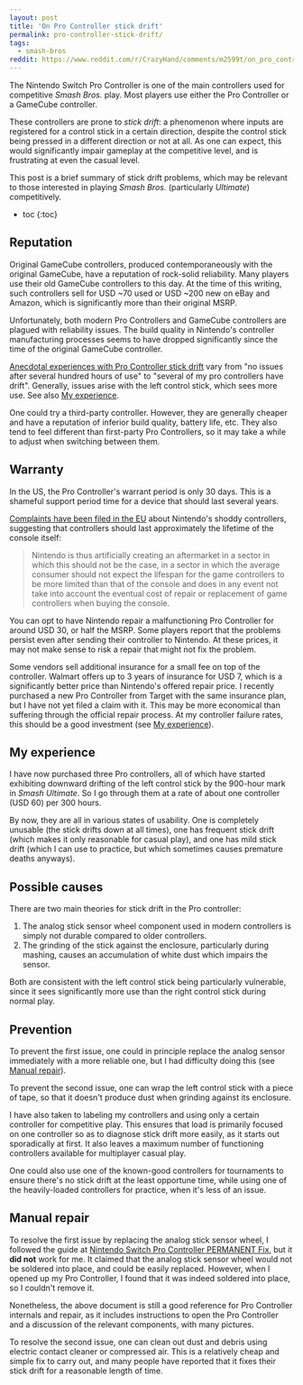 ```yaml
---
layout: post
title: 'On Pro Controller stick drift'
permalink: pro-controller-stick-drift/
tags:
  - smash-bros
reddit: https://www.reddit.com/r/CrazyHand/comments/m2599t/on_pro_controller_stick_drift/
---
```


The Nintendo Switch Pro Controller is one of the main controllers used for competitive *Smash Bros.* play. Most players use either the Pro Controller or a GameCube controller.

These controllers are prone to *stick drift*: a phenomenon where inputs are registered for a control stick in a certain direction, despite the control stick being pressed in a different direction or not at all. As one can expect, this would significantly impair gameplay at the competitive level, and is frustrating at even the casual level.

This post is a brief summary of stick drift problems, which may be relevant to those interested in playing *Smash Bros.* (particularly *Ultimate*) competitively.

* toc
{:toc}

## Reputation

Original GameCube controllers, produced contemporaneously with the original GameCube, have a reputation of rock-solid reliability. Many players use their old GameCube controllers to this day. At the time of this writing, such controllers sell for USD ~70 used or USD ~200 new on eBay and Amazon, which is significantly more than their original MSRP.

Unfortunately, both modern Pro Controllers and GameCube controllers are plagued with reliability issues. The build quality in Nintendo's controller manufacturing processes seems to have dropped significantly since the time of the original GameCube controller.

[Anecdotal experiences with Pro Controller stick drift](https://www.reddit.com/r/NintendoSwitch/comments/cj0au7/has_anyone_experienced_drift_on_the_pro_controller/) vary from "no issues after several hundred hours of use" to "several of my pro controllers have drift". Generally, issues arise with the left control stick, which sees more use. See also [My experience](#my-experience).

One could try a third-party controller. However, they are generally cheaper and have a reputation of inferior build quality, battery life, etc. They also tend to feel different than first-party Pro Controllers, so it may take a while to adjust when switching between them.

## Warranty

In the US, the Pro Controller's warrant period is only 30 days. This is a shameful support period time for a device that should last several years.

[Complaints have been filed in the EU][eu-complaints] about Nintendo's shoddy controllers, suggesting that controllers should last approximately the lifetime of the console itself:

> Nintendo is thus artificially creating an aftermarket in a sector in which this should not be the case, in a sector in which the average consumer should not expect the lifespan for the game controllers to be more limited than that of the console and does in any event not take into account the eventual cost of repair or replacement of game controllers when buying the console.

  [eu-complaints]: https://www.beuc.eu/publications/beuc-x-2021-002_nintendo_-_premature_obsolescence_complaint_to_the_ec.pdf

You can opt to have Nintendo repair a malfunctioning Pro Controller for around USD 30, or half the MSRP. Some players report that the problems persist even after sending their controller to Nintendo. At these prices, it may not make sense to risk a repair that might not fix the problem.

Some vendors sell additional insurance for a small fee on top of the controller. Walmart offers up to 3 years of insurance for USD 7, which is a significantly better price than Nintendo's offered repair price. I recently purchased a new Pro Controller from Target with the same insurance plan, but I have not yet filed a claim with it. This may be more economical than suffering through the official repair process. At my controller failure rates, this should be a good investment (see [My experience](#my-experience)).

## My experience

I have now purchased three Pro controllers, all of which have started exhibiting downward drifting of the left control stick by the 900-hour mark in *Smash Ultimate*. So I go through them at a rate of about one controller (USD 60) per 300 hours.

By now, they are all in various states of usability. One is completely unusable (the stick drifts down at all times), one has frequent stick drift (which makes it only reasonable for casual play), and one has mild stick drift (which I can use to practice, but which sometimes causes premature deaths anyways).

## Possible causes

There are two main theories for stick drift in the Pro controller:

1. The analog stick sensor wheel component used in modern controllers is simply not durable compared to older controllers.
2. The grinding of the stick against the enclosure, particularly during mashing, causes an accumulation of white dust which impairs the sensor.

Both are consistent with the left control stick being particularly vulnerable, since it sees significantly more use than the right control stick during normal play.

## Prevention

To prevent the first issue, one could in principle replace the analog sensor immediately with a more reliable one, but I had difficulty doing this (see [Manual repair](#manual-repair)).

To prevent the second issue, one can wrap the left control stick with a piece of tape, so that it doesn't produce dust when grinding against its enclosure.

I have also taken to labeling my controllers and using only a certain controller for competitive play. This ensures that load is primarily focused on one controller so as to diagnose stick drift more easily, as it starts out sporadically at first. It also leaves a maximum number of functioning controllers available for multiplayer casual play.

One could also use one of the known-good controllers for tournaments to ensure there's no stick drift at the least opportune time, while using one of the heavily-loaded controllers for practice, when it's less of an issue.

## Manual repair

To resolve the first issue by replacing the analog stick sensor wheel, I followed the guide at [Nintendo Switch Pro Controller PERMANENT Fix](https://www.reddit.com/r/NintendoSwitch/comments/bscoz9/nintendo_switch_pro_controller_analog_stick/), but it **did not** work for me. It claimed that the analog stick sensor wheel would not be soldered into place, and could be easily replaced. However, when I opened up my Pro Controller, I found that it was indeed soldered into place, so I couldn't remove it.

Nonetheless, the above document is still a good reference for Pro Controller internals and repair, as it includes instructions to open the Pro Controller and a discussion of the relevant components, with many pictures.

To resolve the second issue, one can clean out dust and debris using electric contact cleaner or compressed air. This is a relatively cheap and simple fix to carry out, and many people have reported that it fixes their stick drift for a reasonable length of time.
